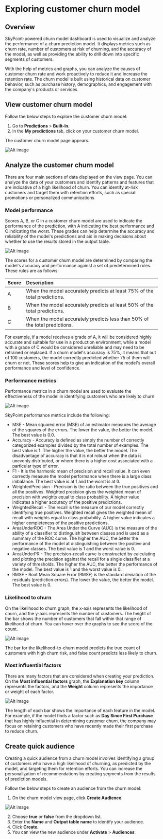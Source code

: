 # Exploring customer churn model

## Overview

SkyPoint-powered churn model dashboard is used to visualize and analyze the performance of a churn prediction model. It displays metrics such as churn rate, number of customers at risk of churning, and the accuracy of the model, as well as providing the ability to drill down into specific segments of customers. 

With the help of metrics and graphs, you can analyze the causes of customer churn rate and work proactively to reduce it and increase the retention rate. The churn model is built using historical data on customer behavior, such as purchase history, demographics, and engagement with the company's products or services.

## View customer churn model

Follow the below steps to explore the customer churn model:

1. Go to **Predictions** > **Built-In**.
2. In the **My predictions** tab, click on your customer churn model.

The customer churn model page appears.

![Alt image](/doc_snippets/CustomerChurnModelViewPage.png)

## Analyze the customer churn model

There are four main sections of data displayed on the view page. You can analyze the data of your customers and identify patterns and features that are indicative of a high likelihood of churn. You can identify at-risk customers and target them with retention efforts, such as special promotions or personalized communications.


### Model performance

Scores A, B, or C in a customer churn model are used to indicate the performance of the prediction, with A indicating the best performance and C indicating the worst. These grades can help determine the accuracy and reliability of the model's predictions and aid in making decisions about whether to use the results stored in the output table.


![Alt image](/doc_snippets/CustomerChurnModelModelPerformance.png)

The scores for a customer churn model are determined by comparing the model's accuracy and performance against a set of predetermined rules. These rules are as follows:


|Score|Description|
| :- | :- |
|A|When the model accurately predicts at least 75% of the total predictions.|
|B|When the model accurately predicts at least 50% of the total predictions.|
|C|When the model accurately predicts less than 50% of the total predictions.|

For example, if a model receives a grade of A, it will be considered highly accurate and suitable for use in a production environment, while a model with a grade of C would be considered unreliable and may need to be retrained or replaced. If a churn model's accuracy is 75%, it means that out of 100 customers, the model correctly predicted whether 75 of them will churn or not. These scores help to give an indication of the model's overall performance and level of confidence.

### Performance metrics

Performance metrics in a churn model are used to evaluate the effectiveness of the model in identifying customers who are likely to churn.

![Alt image](/doc_snippets/CustomerChurnModelPerformanceMetrics.png)

SkyPoint performance metrics include the following:

- MSE - Mean squared error (MSE) of an estimator measures the average of the squares of the errors. The lower the value, the better the model. The best value is 0.0.
- Accuracy - Accuracy is defined as simply the number of correctly categorized examples divided by the total number of examples. The best value is 1. The higher the value, the better the model. The disadvantage of accuracy is that it is not robust when the data is unevenly distributed, or where there is a higher cost associated with a particular type of error. 
- F1 - It is the harmonic mean of precision and recall value. It can even correctly measure the model performance when there is a large class imbalance. The best value is at 1 and the worst is at 0.
- WeightedPrecision - Precision is the ratio between the true positives and all the positives. Weighted precision gives the weighted mean of precision with weights equal to class probability. A higher value indicates a higher accuracy of the positive predictions.
- WeightedRecall - The recall is the measure of our model correctly identifying true positives. Weighted recall gives the weighted mean of recall with weights equal to class probability. A higher value indicates a higher completeness of the positive predictions.
- AreaUnderROC - The Area Under the Curve (AUC) is the measure of the ability of a classifier to distinguish between classes and is used as a summary of the ROC curve. The higher the AUC, the better the performance of the model at distinguishing between the positive and negative classes. The best value is 1 and the worst value is 0.
- AreaUnderPR - The precision-recall curve is constructed by calculating and plotting the precision against the recall for a single classifier at a variety of thresholds. The higher the AUC, the better the performance of the model. The best value is 1 and the worst value is 0.
- RMSE - Root Mean Square Error (RMSE) is the standard deviation of the residuals (prediction errors). The lower the value, the better the model. The best value is 0.

### Likelihood to churn

On the likelihood to churn graph, the x-axis represents the likelihood of churn, and the y-axis represents the number of customers. The height of the bar shows the number of customers that fall within that range of likelihood of churn. You can hover over the graphs to see the score of the count.

![Alt image](/doc_snippets/CustomerChurnModelLikelihoodToChurn.png)

The bar for the likelihood-to-churn model predicts the true count of customers with high churn risk, and false count predicts less likely to churn.

### Most influential factors

There are many factors that are considered when creating your prediction. On the **Most influential factors** graph, the **Explanation key** column represents the factors, and the **Weight** column represents the importance or weight of each factor.

![Alt image](/doc_snippets/CustomerChurnModelMostInfluentialFactors.png)

The length of each bar shows the importance of each feature in the model. For example, if the model finds a factor such as **Day Since First Purchase** that has highly influential in determining customer churn, the company may focus on retaining customers who have recently made their first purchase to reduce churn.

## Create quick audience

Creating a quick audience from a churn model involves identifying a group of customers who have a high likelihood of churning, as predicted by the model, and targeting them for retention efforts. You can increase the personalization of recommendations by creating segments from the results of prediction models.

Follow the below steps to create an audience from the churn model:

1. On the churn model view page, click **Create Audience**.

![Alt image](/doc_snippets/CustomerChurnModelQuickAudience.png)

2. Choose **true** or **false** from the dropdown list.
3. Enter the **Name** and **Output table name** to identify your audience.
4. Click **Create**.
5. You can view the new audience under **Activate** > **Audiences**.


